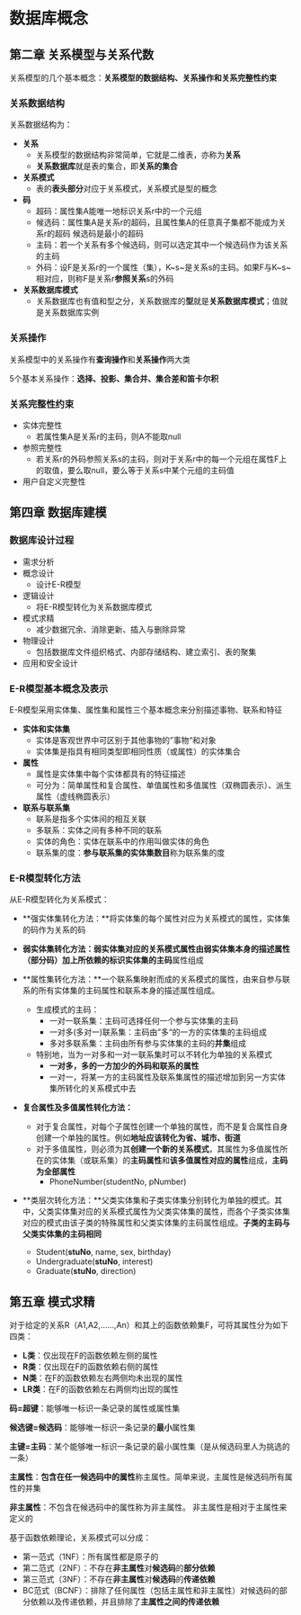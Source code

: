 # 数据库概念

## 第二章 关系模型与关系代数

关系模型的几个基本概念：**关系模型的数据结构、关系操作和关系完整性约束**

### 关系数据结构

关系数据结构为：

- **关系**
  - 关系模型的数据结构非常简单，它就是二维表，亦称为**关系**
  - **关系数据库**就是表的集合，即**关系的集合**
- **关系模式**
  - 表的**表头部分**对应于关系模式，关系模式是型的概念
- **码**
  - 超码：属性集A能唯一地标识关系r中的一个元组
  - 候选码：属性集A是关系r的超码，且属性集A的任意真子集都不能成为关系r的超码
    候选码是最小的超码
  - 主码：若一个关系有多个候选码，则可以选定其中一个候选码作为该关系的主码
  - 外码：设F是关系r的一个属性（集），K~s~是关系s的主码。如果F与K~s~相对应，则称F是关系r**参照关系**s的外码
- **关系数据库模式**
  - 关系数据库也有值和型之分，关系数据库的**型**就是**关系数据库模式**；值就是关系数据库实例



### 关系操作

关系模型中的关系操作有**查询操作**和**关系操作**两大类

5个基本关系操作：**选择、投影、集合并、集合差和笛卡尔积**



### 关系完整性约束

- 实体完整性
  - 若属性集A是关系r的主码，则A不能取null
- 参照完整性
  - 若关系r的外码参照关系s的主码，则对于关系r中的每一个元组在属性F上的取值，要么取null，要么等于关系s中某个元组的主码值
- 用户自定义完整性



## 第四章 数据库建模

### 数据库设计过程

- 需求分析
- 概念设计
  - 设计E-R模型
- 逻辑设计
  - 将E-R模型转化为关系数据库模式
- 模式求精
  - 减少数据冗余、消除更新、插入与删除异常
- 物理设计
  - 包括数据库文件组织格式、内部存储结构、建立索引、表的聚集
- 应用和安全设计



### E-R模型基本概念及表示

E-R模型采用实体集、属性集和属性三个基本概念来分别描述事物、联系和特征

- **实体和实体集**
  - 实体是客观世界中可区别于其他事物的”事物“和对象
  - 实体集是指具有相同类型即相同性质（或属性）的实体集合
- **属性**
  - 属性是实体集中每个实体都具有的特征描述
  - 可分为：简单属性和复合属性、单值属性和多值属性（双椭圆表示）、派生属性（虚线椭圆表示）
- **联系与联系集**
  - 联系是指多个实体间的相互关联
  - 多联系：实体之间有多种不同的联系
  - 实体的角色：实体在联系中的作用叫做实体的角色
  - 联系集的度：**参与联系集的实体集数目**称为联系集的度



### E-R模型转化方法

从E-R模型转化为关系模式：

- **强实体集转化方法：**将实体集的每个属性对应为关系模式的属性，实体集的码作为关系的码

- **弱实体集转化方法：**弱实体集对应的关系模式属性由弱实体集本身的描述属性**（部分码）**加上所依赖的**标识实体集的主码**属性组成

- **属性集转化方法：**一个联系集映射而成的关系模式的属性，由来自参与联系的所有实体集的主码属性和联系本身的描述属性组成。

  - 生成模式的主码：
    - 一对一联系集：主码可选择任何一个参与实体集的主码
    - 一对多(多对一)联系集：主码由”多“的一方的实体集的主码组成
    - 多对多联系集：主码由所有参与实体集的主码的**并集**组成
  - 特别地，当为一对多和一对一联系集时可以不转化为单独的关系模式
    - **一对多，多的一方加少的外码和联系的属性**
    - 一对一，将某一方的主码属性及联系集属性的描述增加到另一方实体集所转化的关系模式中去

  

- **复合属性及多值属性转化方法：**

  - 对于复合属性，对每个子属性创建一个单独的属性，而不是复合属性自身创建一个单独的属性。例如**地址应该转化为省、城市、街道**
  - 对于多值属性，则必须为其**创建一个新的关系模式**，其属性为多值属性所在的实体集（或联系集）的**主码属性**和**该多值属性对应的属性**组成，**主码为全部属性**
    - PhoneNumber(studentNo, pNumber)

- **类层次转化方法：**父类实体集和子类实体集分别转化为单独的模式。其中，父类实体集对应的关系模式属性为父类实体集的属性，而各个子类实体集对应的模式由该子类的特殊属性和父类实体集的主码属性组成。**子类的主码与父类实体集的主码相同**

  - Student(**stuNo**, name, sex, birthday)
  - Undergraduate(**stuNo**, interest)
  - Graduate(**stuNo**, direction)



## 第五章 模式求精

对于给定的关系R（A1,A2,……,An）和其上的函数依赖集F，可将其属性分为如下四类：

- **L类**：仅出现在F的函数依赖左侧的属性
- **R类**：仅出现在F的函数依赖右侧的属性
- **N类**：在F的函数依赖左右两侧均未出现的属性
- **LR类**：在F的函数依赖左右两侧均出现的属性



**码=超键**：能够唯一标识一条记录的属性或属性集

**候选键=候选码**：能够唯一标识一条记录的**最小**属性集

**主键=主码**：某个能够唯一标识一条记录的最小属性集（是从候选码里人为挑选的一条）

**主属性**：**包含在任一候选码中的属性**称主属性。简单来说，主属性是候选码所有属性的并集

**非主属性**：不包含在候选码中的属性称为非主属性。 非主属性是相对于主属性来定义的



基于函数依赖理论，关系模式可以分成：

- 第一范式（1NF）：所有属性都是原子的
- 第二范式（2NF）：不存在**非主属性**对**候选码**的**部分依赖**
- 第三范式（3NF）：不存在**非主属性**对**候选码**的**传递依赖**
- BC范式（BCNF）：排除了任何属性（包括主属性和非主属性）对候选码的部分依赖以及传递依赖，并且排除了**主属性之间的传递依赖**


